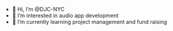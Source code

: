 - 👋 Hi, I’m @DJC-NYC
- 👀 I’m interested in audio app development
- 🌱 I’m currently learning project management and fund raising


<!---
DJC-NYC/DJC-NYC is a ✨ special ✨ repository because its `README.md` (this file) appears on your GitHub profile.
You can click the Preview link to take a look at your changes.
--->
